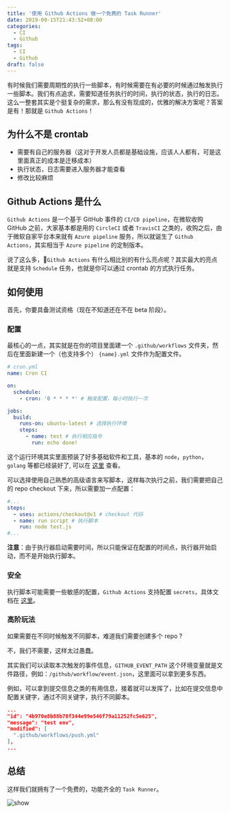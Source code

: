 ```yaml
---
title: '使用 Github Actions 做一个免费的 Task Runner'
date: 2019-09-15T21:43:52+08:00
categories:
  - CI
  - Github
tags:
  - CI
  - Github
draft: false
---
```


有时候我们需要周期性的执行一些脚本，有时候需要在有必要的时候通过触发执行一些脚本。我们有点追求，需要知道任务执行的时间，执行的状态，执行的日志。这么一整套其实是个挺复杂的需求，那么有没有现成的，优雅的解决方案呢？答案是有！那就是 `Github Actions`！

<!--more-->

## 为什么不是 crontab

- 需要有自己的服务器（这对于开发人员都是基础设施，应该人人都有，可是这里面真正的成本是迁移成本）
- 执行状态，日志需要进入服务器才能查看
- 修改比较麻烦

## Github Actions 是什么

`Github Actions` 是一个基于 GitHub 事件的 `CI/CD pipeline`，在微软收购 GitHub 之前，大家基本都是用的 `CircleCI` 或者 `TravisCI` 之类的，收购之后，由于微软自家平台本来就有 `Azure pipeline` 服务，所以就诞生了 `Github Actions`，其实相当于 `Azure pipeline` 的定制版本。

说了这么多，`Github Actions` 有什么相比别的有什么亮点呢？其实最大的亮点就是支持 `Schedule` 任务，也就是你可以通过 crontab 的方式执行任务。

## 如何使用

首先，你要具备测试资格（现在不知道还在不在 beta 阶段）。

### 配置

最核心的一点，其实就是在你的项目里面建一个 `.github/workflows` 文件夹，然后在里面新建一个（也支持多个） `{name}.yml` 文件作为配置文件。

```yml
# cron.yml
name: Cron CI

on:
  schedule:
    - cron: '0 * * * *' # 触发配置，每小时执行一次

jobs:
  build:
    runs-on: ubuntu-latest # 选择执行环境
    steps:
      - name: test # 执行相应指令
        run: echo done!
```

这个运行环境其实里面预装了好多基础软件和工具，基本的 `node`，`python`，`golang` 等都已经装好了, 可以在 [这里](https://help.github.com/en/articles/software-in-virtual-environments-for-github-actions) 查看。

可以选择使用自己熟悉的高级语言来写脚本，这样每次执行之前，我们需要把自己的 repo checkout 下来，所以需要加一点配置：

```yml
#...
steps:
  - uses: actions/checkout@v1 # checkout 代码
  - name: run script # 执行脚本
    run: node test.js
#...
```

**注意**：由于执行器启动需要时间，所以只能保证在配置的时间点，执行器开始启动，而不是开始执行脚本。

### 安全

执行脚本可能需要一些敏感的配置，`Github Actions` 支持配置 `secrets`，具体文档在 [这里](https://help.github.com/en/articles/virtual-environments-for-github-actions#creating-and-using-secrets-encrypted-variables)。

### 高阶玩法

如果需要在不同时候触发不同脚本，难道我们需要创建多个 repo ?

不，我们不需要，这样太过愚蠢。

其实我们可以读取本次触发的事件信息，`GITHUB_EVENT_PATH` 这个环境变量就是文件路径，例如：`/github/workflow/event.json`，这里面可以拿到更多东西。

例如，可以拿到提交信息之类的有用信息，接着就可以发挥了，比如在提交信息中配置关键字，通过不同关键字，执行不同脚本。

```json
...
"id": "4b970e8b88b70f344e99e546f79a11252fc5e625",
"message": "test env",
"modified": [
  ".github/workflows/push.yml"
],
...
```

## 总结

这样我们就拥有了一个免费的，功能齐全的 `Task Runner`。

![show](/github-actions/show.png)
